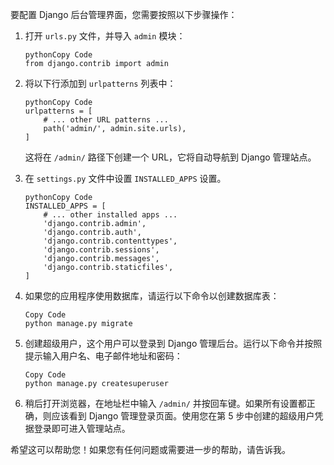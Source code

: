 要配置 Django 后台管理界面，您需要按照以下步骤操作：

1. 打开 `urls.py` 文件，并导入 `admin` 模块：

   ```
   pythonCopy Code
   from django.contrib import admin
   ```

2. 将以下行添加到 `urlpatterns` 列表中：

   ```
   pythonCopy Code
   urlpatterns = [
       # ... other URL patterns ...
       path('admin/', admin.site.urls),
   ]
   ```

   这将在 `/admin/` 路径下创建一个 URL，它将自动导航到 Django 管理站点。

3. 在 `settings.py` 文件中设置 `INSTALLED_APPS` 设置。

   ```
   pythonCopy Code
   INSTALLED_APPS = [
       # ... other installed apps ...
       'django.contrib.admin',
       'django.contrib.auth',
       'django.contrib.contenttypes',
       'django.contrib.sessions',
       'django.contrib.messages',
       'django.contrib.staticfiles',
   ]
   ```

4. 如果您的应用程序使用数据库，请运行以下命令以创建数据库表：

   ```
   Copy Code
   python manage.py migrate
   ```

5. 创建超级用户，这个用户可以登录到 Django 管理后台。运行以下命令并按照提示输入用户名、电子邮件地址和密码：

   ```
   Copy Code
   python manage.py createsuperuser
   ```

6. 稍后打开浏览器，在地址栏中输入 `/admin/` 并按回车键。如果所有设置都正确，则应该看到 Django 管理登录页面。使用您在第 5 步中创建的超级用户凭据登录即可进入管理站点。

希望这可以帮助您！如果您有任何问题或需要进一步的帮助，请告诉我。